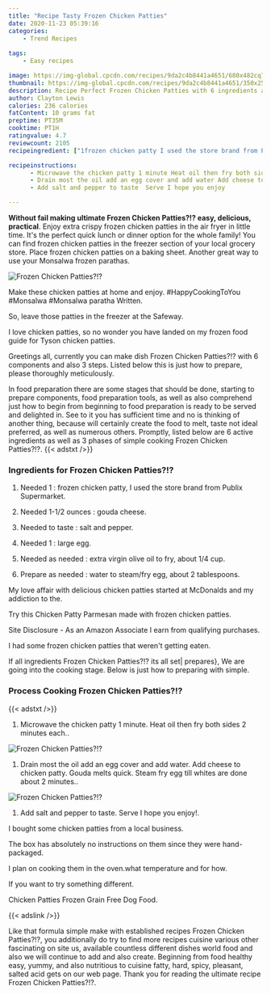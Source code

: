 ```yaml
---
title: "Recipe Tasty Frozen Chicken Patties"
date: 2020-11-23 05:39:16
categories:
    - Trend Recipes
    
tags:
    - Easy recipes

image: https://img-global.cpcdn.com/recipes/9da2c4b8441a4651/680x482cq70/frozen-chicken-patties-recipe-main-photo.jpg
thumbnail: https://img-global.cpcdn.com/recipes/9da2c4b8441a4651/350x250cq70/frozen-chicken-patties-recipe-main-photo.jpg
description: Recipe Perfect Frozen Chicken Patties with 6 ingredients and 3 stages of easy cooking.
author: Clayton Lewis
calories: 236 calories
fatContent: 10 grams fat
preptime: PT35M
cooktime: PT1H
ratingvalue: 4.7
reviewcount: 2105
recipeingredient: ["1frozen chicken patty I used the store brand from Publix Supermarket", "1-1/2 ouncesgouda cheese", "to tastesalt and pepper", "1large egg", "as neededextra virgin olive oil to fry about 14 cup", "as neededwater to steamfry egg about 2 tablespoons"]

recipeinstructions: 
      - Microwave the chicken patty 1 minute Heat oil then fry both sides 2 minutes each 
      - Drain most the oil add an egg cover and add water Add cheese to chicken patty Gouda melts quick Steam fry egg till whites are done about 2 minutes 
      - Add salt and pepper to taste  Serve I hope you enjoy

---
```




**Without fail making ultimate Frozen Chicken Patties?!? easy, delicious, practical**. Enjoy extra crispy frozen chicken patties in the air fryer in little time. It&#39;s the perfect quick lunch or dinner option for the whole family! You can find frozen chicken patties in the freezer section of your local grocery store. Place frozen chicken patties on a baking sheet. Another great way to use your Monsalwa frozen parathas.


![Frozen Chicken Patties?!?](https://img-global.cpcdn.com/recipes/9da2c4b8441a4651/680x482cq70/frozen-chicken-patties-recipe-main-photo.jpg "Frozen Chicken Patties?!?")



Make these chicken patties at home and enjoy. #HappyCookingToYou #Monsalwa #Monsalwa paratha Written.

So, leave those patties in the freezer at the Safeway.

I love chicken patties, so no wonder you have landed on my frozen food guide for Tyson chicken patties.


Greetings all, currently you can make dish Frozen Chicken Patties?!? with 6 components and also 3 steps. Listed below this is just how to prepare, please thoroughly meticulously.

In food preparation there are some stages that should be done, starting to prepare components, food preparation tools, as well as also comprehend just how to begin from beginning to food preparation is ready to be served and delighted in. See to it you has sufficient time and no is thinking of another thing, because will certainly create the food to melt, taste not ideal preferred, as well as numerous others. Promptly, listed below are 6 active ingredients as well as 3 phases of simple cooking Frozen Chicken Patties?!?.
{{< adstxt />}}

### Ingredients for Frozen Chicken Patties?!?


1. Needed 1 : frozen chicken patty, I used the store brand from Publix Supermarket.

1. Needed 1-1/2 ounces : gouda cheese.

1. Needed to taste : salt and pepper.

1. Needed 1 : large egg.

1. Needed as needed : extra virgin olive oil to fry, about 1/4 cup.

1. Prepare as needed : water to steam/fry egg, about 2 tablespoons.


My love affair with delicious chicken patties started at McDonalds and my addiction to the.

Try this Chicken Patty Parmesan made with frozen chicken patties.

Site Disclosure - As an Amazon Associate I earn from qualifying purchases.

I had some frozen chicken patties that weren&#39;t getting eaten.


If all ingredients Frozen Chicken Patties?!? its all set| prepares}, We are going into the cooking stage. Below is just how to preparing with simple.

### Process Cooking Frozen Chicken Patties?!?

{{< adstxt />}}


1. Microwave the chicken patty 1 minute. Heat oil then fry both sides 2 minutes each..



![Frozen Chicken Patties?!?](https://img-global.cpcdn.com/steps/d0154a882b3a9194/160x128cq70/frozen-chicken-patties-recipe-step-1-photo.jpg" "Frozen Chicken Patties?!?")



1. Drain most the oil add an egg cover and add water. Add cheese to chicken patty. Gouda melts quick. Steam fry egg till whites are done about 2 minutes..



![Frozen Chicken Patties?!?](https://img-global.cpcdn.com/steps/4c81e76a150cbc8c/160x128cq70/frozen-chicken-patties-recipe-step-2-photo.jpg" "Frozen Chicken Patties?!?")



1. Add salt and pepper to taste.  Serve I hope you enjoy!.




I bought some chicken patties from a local business.

The box has absolutely no instructions on them since they were hand-packaged.

I plan on cooking them in the oven.what temperature and for how.

If you want to try something different.

Chicken Patties Frozen Grain Free Dog Food.


{{< adslink />}}

Like that formula simple make with established recipes Frozen Chicken Patties?!?, you additionally do try to find more recipes cuisine various other fascinating on site us, available countless different dishes world food and also we will continue to add and also create. Beginning from food healthy easy, yummy, and also nutritious to cuisine fatty, hard, spicy, pleasant, salted acid gets on our web page. Thank you for reading the ultimate recipe Frozen Chicken Patties?!?.

